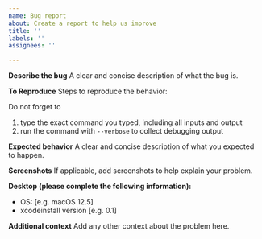 ```yaml
---
name: Bug report
about: Create a report to help us improve
title: ''
labels: ''
assignees: ''

---
```


**Describe the bug**
A clear and concise description of what the bug is.

**To Reproduce**
Steps to reproduce the behavior:

Do not forget to 
1. type the exact command you typed, including all inputs and output 
2. run the command with `--verbose` to collect debugging output 

**Expected behavior**
A clear and concise description of what you expected to happen.

**Screenshots**
If applicable, add screenshots to help explain your problem.

**Desktop (please complete the following information):**
 - OS: [e.g. macOS 12.5]
 - xcodeinstall version [e.g. 0.1]

**Additional context**
Add any other context about the problem here.
